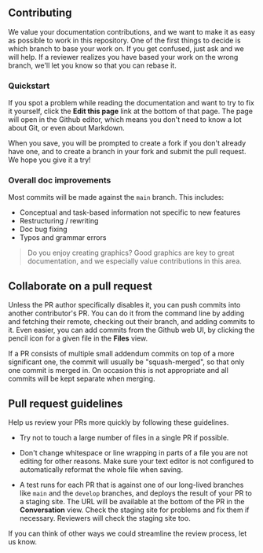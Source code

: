 ## Contributing

We value your documentation contributions, and we want to make it as easy
as possible to work in this repository. One of the first things to decide is
which branch to base your work on. If you get confused, just ask and we will
help. If a reviewer realizes you have based your work on the wrong branch, we'll
let you know so that you can rebase it.

### Quickstart

If you spot a problem while reading the documentation and want to try to fix it
yourself, click the **Edit this page** link at the bottom of that page. The
page will open in the Github editor, which means you don't need to know a lot
about Git, or even about Markdown.

When you save, you will be prompted to create a fork if you don't already have
one, and to create a branch in your fork and submit the pull request. We hope
you give it a try!

### Overall doc improvements

Most commits will be made against the `main` branch. This includes:

- Conceptual and task-based information not specific to new features
- Restructuring / rewriting
- Doc bug fixing
- Typos and grammar errors

>Do you enjoy creating graphics? Good graphics are key to great documentation,
and we especially value contributions in this area.

## Collaborate on a pull request

Unless the PR author specifically disables it, you can push commits into another
contributor's PR. You can do it from the command line by adding and fetching
their remote, checking out their branch, and adding commits to it. Even easier,
you can add commits from the Github web UI, by clicking the pencil icon for a
given file in the **Files** view.

If a PR consists of multiple small addendum commits on top of a more significant
one, the commit will usually be "squash-merged", so that only one commit is
merged in. On occasion this is not appropriate and all commits will be kept
separate when merging.

## Pull request guidelines

Help us review your PRs more quickly by following these guidelines.

- Try not to touch a large number of files in a single PR if possible.

- Don't change whitespace or line wrapping in parts of a file you are not
  editing for other reasons. Make sure your text editor is not configured to
  automatically reformat the whole file when saving.

- A test runs for each PR that is against one of our long-lived
  branches like `main` and the `develop` branches, and deploys the result of
  your PR to a staging site. The URL will be available at the bottom of the PR
  in the **Conversation** view. Check the staging site for problems and fix them
  if necessary. Reviewers will check the staging site too.

If you can think of other ways we could streamline the review process, let us
know.